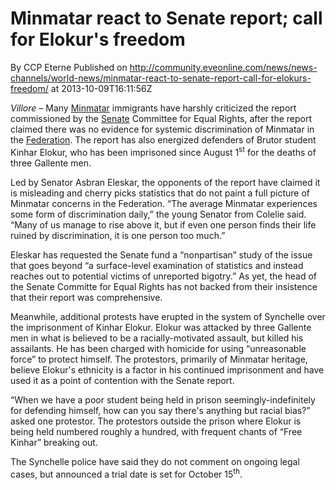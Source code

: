 # Minmatar react to Senate report; call for Elokur's freedom
By CCP Eterne
Published on http://community.eveonline.com/news/news-channels/world-news/minmatar-react-to-senate-report-call-for-elokurs-freedom/ at 2013-10-09T16:11:56Z

_Villore –_ Many [Minmatar](https://wiki.eveonline.com/en/wiki/Minmatar) immigrants have harshly criticized the report commissioned by the [Senate](https://wiki.eveonline.com/en/wiki/Senate) Committee for Equal Rights, after the report claimed there was no evidence for systemic discrimination of Minmatar in the [Federation](https://wiki.eveonline.com/en/wiki/Gallente). The report has also energized defenders of Brutor student Kinhar Elokur, who has been imprisoned since August 1<sup>st</sup> for the deaths of three Gallente men.

Led by Senator Asbran Eleskar, the opponents of the report have claimed it is misleading and cherry picks statistics that do not paint a full picture of Minmatar concerns in the Federation. “The average Minmatar experiences some form of discrimination daily,” the young Senator from Colelie said. “Many of us manage to rise above it, but if even one person finds their life ruined by discrimination, it is one person too much.”

Eleskar has requested the Senate fund a “nonpartisan” study of the issue that goes beyond “a surface-level examination of statistics and instead reaches out to potential victims of unreported bigotry.” As yet, the head of the Senate Committe for Equal Rights has not backed from their insistence that their report was comprehensive.

Meanwhile, additional protests have erupted in the system of Synchelle over the imprisonment of Kinhar Elokur. Elokur was attacked by three Gallente men in what is believed to be a racially-motivated assault, but killed his assailants. He has been charged with homicide for using “unreasonable force” to protect himself. The protestors, primarily of Minmatar heritage, believe Elokur's ethnicity is a factor in his continued imprisonment and have used it as a point of contention with the Senate report.

“When we have a poor student being held in prison seemingly-indefinitely for defending himself, how can you say there's anything but racial bias?” asked one protestor. The protestors outside the prison where Elokur is being held numbered roughly a hundred, with frequent chants of “Free Kinhar” breaking out.

The Synchelle police have said they do not comment on ongoing legal cases, but announced a trial date is set for October 15<sup>th</sup>.

